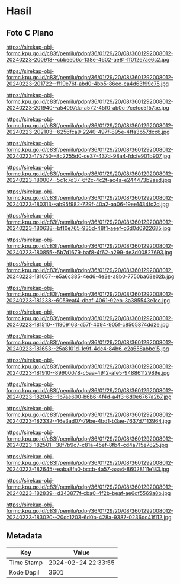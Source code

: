 # Hasil

## Foto C Plano

https://sirekap-obj-formc.kpu.go.id/c83f/pemilu/pdpr/36/01/29/20/08/3601292008012-20240223-200918--cbbee06c-138e-4602-ae81-ff012e7ae6c2.jpg

https://sirekap-obj-formc.kpu.go.id/c83f/pemilu/pdpr/36/01/29/20/08/3601292008012-20240223-201722--ff19e76f-abd0-4bb5-86ec-ca4d63f99c75.jpg

https://sirekap-obj-formc.kpu.go.id/c83f/pemilu/pdpr/36/01/29/20/08/3601292008012-20240223-201940--a54097da-a572-45f0-ab0c-7cefcc5f57ae.jpg

https://sirekap-obj-formc.kpu.go.id/c83f/pemilu/pdpr/36/01/29/20/08/3601292008012-20240223-202103--6256fca9-2240-497f-895e-4ffa3b57dcc6.jpg

https://sirekap-obj-formc.kpu.go.id/c83f/pemilu/pdpr/36/01/29/20/08/3601292008012-20240223-175750--8c2255d0-ce37-437d-98a4-fdcfe901b907.jpg

https://sirekap-obj-formc.kpu.go.id/c83f/pemilu/pdpr/36/01/29/20/08/3601292008012-20240223-180007--5c1c7d37-6f2c-4c2f-ac4a-e244473b2aed.jpg

https://sirekap-obj-formc.kpu.go.id/c83f/pemilu/pdpr/36/01/29/20/08/3601292008012-20240223-180313--ab95f982-729f-40a2-aa06-19ee1434fc2d.jpg

https://sirekap-obj-formc.kpu.go.id/c83f/pemilu/pdpr/36/01/29/20/08/3601292008012-20240223-180638--bf10e765-935d-48f1-aeef-c6d0d0922685.jpg

https://sirekap-obj-formc.kpu.go.id/c83f/pemilu/pdpr/36/01/29/20/08/3601292008012-20240223-180855--5b7d1679-baf8-4f62-a299-de3d00827693.jpg

https://sirekap-obj-formc.kpu.go.id/c83f/pemilu/pdpr/36/01/29/20/08/3601292008012-20240223-181057--e5a6c385-4ed6-4e3e-a8b0-7750ba68e02b.jpg

https://sirekap-obj-formc.kpu.go.id/c83f/pemilu/pdpr/36/01/29/20/08/3601292008012-20240223-181238--6059eaf4-dbaf-4061-92eb-3a385543e1cc.jpg

https://sirekap-obj-formc.kpu.go.id/c83f/pemilu/pdpr/36/01/29/20/08/3601292008012-20240223-181510--11909163-d57f-4094-905f-c8505874dd2e.jpg

https://sirekap-obj-formc.kpu.go.id/c83f/pemilu/pdpr/36/01/29/20/08/3601292008012-20240223-181653--25a8101d-1c9f-4dc4-84b6-e2a658abbc15.jpg

https://sirekap-obj-formc.kpu.go.id/c83f/pemilu/pdpr/36/01/29/20/08/3601292008012-20240223-181910--89900078-c5aa-4912-afe5-94886112989e.jpg

https://sirekap-obj-formc.kpu.go.id/c83f/pemilu/pdpr/36/01/29/20/08/3601292008012-20240223-182046--1b7ae600-b6b6-4f4d-a4f3-6d0e6767a2b7.jpg

https://sirekap-obj-formc.kpu.go.id/c83f/pemilu/pdpr/36/01/29/20/08/3601292008012-20240223-182332--16e3ad07-79be-4bd1-b3ae-7637d7113964.jpg

https://sirekap-obj-formc.kpu.go.id/c83f/pemilu/pdpr/36/01/29/20/08/3601292008012-20240223-182501--38f7b9c7-c81a-45ef-8fb4-cd4a715e7825.jpg

https://sirekap-obj-formc.kpu.go.id/c83f/pemilu/pdpr/36/01/29/20/08/3601292008012-20240223-182645--eaba8fa0-bccb-4a57-aaa4-86028111e183.jpg

https://sirekap-obj-formc.kpu.go.id/c83f/pemilu/pdpr/36/01/29/20/08/3601292008012-20240223-182839--d343877f-cba0-4f2b-beaf-ae6df5569a8b.jpg

https://sirekap-obj-formc.kpu.go.id/c83f/pemilu/pdpr/36/01/29/20/08/3601292008012-20240223-183020--20dc1203-6d0b-428a-9387-0236dc41f112.jpg


## Metadata

| Key        | Value               |
| ---------- | ------------------- |
| Time Stamp | 2024-02-24 22:33:55 |
| Kode Dapil | 3601                |




